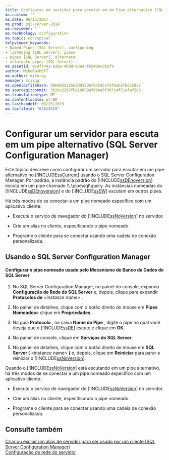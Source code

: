 ```yaml
---
title: Configurar um servidor para escutar em um Pipe alternativo (SQL Server Configuration Manager) | Microsoft Docs
ms.custom: ''
ms.date: 06/13/2017
ms.prod: sql-server-2014
ms.reviewer: ''
ms.technology: configuration
ms.topic: conceptual
helpviewer_keywords:
- Named Pipes [SQL Server], configuring
- listening [SQL Server], pipes
- pipes [SQL Server], alternate
- alternate pipes [SQL Server]
ms.assetid: 914f7491-e2be-4b0d-b3aa-fe5409cdbafa
author: MikeRayMSFT
ms.author: mikeray
manager: craigg
ms.openlocfilehash: 68b082d125650d150676d545cfdf6ab27bd25da2
ms.sourcegitcommit: 3026c22b7fba19059a769ea5f367c4f51efaf286
ms.translationtype: MT
ms.contentlocale: pt-BR
ms.lasthandoff: 06/15/2019
ms.locfileid: "62813519"
---
```

# <a name="configure-a-server-to-listen-on-an-alternate-pipe-sql-server-configuration-manager"></a>Configurar um servidor para escuta em um pipe alternativo (SQL Server Configuration Manager)
  Este tópico descreve como configurar um servidor para escutar em um pipe alternativo no [!INCLUDE[ssCurrent](../../includes/sscurrent-md.md)] usando o SQL Server Configuration Manager. Por padrão, a instância padrão do [!INCLUDE[ssDEnoversion](../../includes/ssdenoversion-md.md)] escuta em um pipe chamado \\\\.\pipe\sql\query. As instâncias nomeadas do [!INCLUDE[ssDEnoversion](../../includes/ssdenoversion-md.md)] e do [!INCLUDE[ssEW](../../includes/ssew-md.md)] escutam em outros pipes.  
  
 Há três modos de se conectar a um pipe nomeado específico com um aplicativo cliente:  
  
-   Execute o serviço de navegador do [!INCLUDE[ssNoVersion](../../includes/ssnoversion-md.md)] no servidor.  
  
-   Crie um alias no cliente, especificando o pipe nomeado.  
  
-   Programe o cliente para se conectar usando uma cadeia de conexão personalizada.  
  
##  <a name="SSMSProcedure"></a> Usando o SQL Server Configuration Manager  
  
#### <a name="to-configure-the-named-pipe-used-by-the-sql-server-database-engine"></a>Configurar o pipe nomeado usado pelo Mecanismo de Banco de Dados do SQL Server  
  
1.  No SQL Server Configuration Manager, no painel do console, expanda **Configuração de Rede do SQL Server** e, depois, clique para expandir **Protocolos de** *\<instance name>* .  
  
2.  No painel de detalhes, clique com o botão direito do mouse em **Pipes Nomeados**e clique em **Propriedades**.  
  
3.  Na guia **Protocolo** , na caixa **Nome do Pipe** , digite o pipe no qual você deseja que o [!INCLUDE[ssDE](../../includes/ssde-md.md)] escute e clique em **OK**.  
  
4.  No painel de console, clique em **Serviços do SQL Server**.  
  
5.  No painel de detalhes, clique com o botão direito do mouse em **SQL Server (** \<instance name> **)** e, depois, clique em **Reiniciar** para parar e reiniciar o [!INCLUDE[ssNoVersion](../../includes/ssnoversion-md.md)].  
  
 Quando o [!INCLUDE[ssNoVersion](../../includes/ssnoversion-md.md)] está escutando em um pipe alternativo, há três modos de se conectar a um pipe nomeado específico com um aplicativo cliente:  
  
-   Execute o serviço de navegador do [!INCLUDE[ssNoVersion](../../includes/ssnoversion-md.md)] no servidor.  
  
-   Crie um alias no cliente, especificando o pipe nomeado.  
  
-   Programe o cliente para se conectar usando uma cadeia de conexão personalizada.  
  
## <a name="see-also"></a>Consulte também  
 [Criar ou excluir um alias de servidor para ser usado por um cliente &#40;SQL Server Configuration Manager&#41;](create-or-delete-a-server-alias-for-use-by-a-client.md)   
 [Configuração de rede do servidor](server-network-configuration.md)  
  
  

